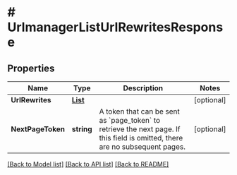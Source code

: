 # # UrlmanagerListUrlRewritesResponse


## Properties 


Name | Type | Description | Notes
------------ | ------------- | ------------- | -------------
**UrlRewrites**| [**List<UrlmanagerUrlRewrite>**](UrlmanagerUrlRewrite.md) |   | [optional]
**NextPageToken**| **string** | A token that can be sent as &#x60;page_token&#x60; to retrieve the next page. If this field is omitted, there are no subsequent pages.  | [optional]


[[Back to Model list]](../../README.md#models) [[Back to API list]](../../README.md#endpoints) [[Back to README]](../../README.md)

